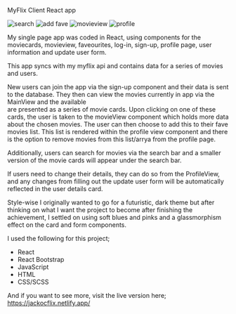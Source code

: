 MyFlix Client React app

![search](https://user-images.githubusercontent.com/116584150/229385576-1f47089c-32cb-4220-9613-d7e903692ff0.png)
![add fave](https://user-images.githubusercontent.com/116584150/229385581-0d96831a-b8a9-484e-97fb-cc72d1598acf.png)
![movieview](https://user-images.githubusercontent.com/116584150/229385583-1240503e-500d-40e0-8b57-ef7f9413144e.png)
![profile](https://user-images.githubusercontent.com/116584150/229385585-15bf6583-e3b1-4842-ae62-e9587a412215.png)

My single page app was coded in React, using components for the moviecards, movieview, faveourites, log-in, sign-up, profile page, user information and update user form. 

This app syncs with my myflix api and contains data for a series of movies and users. 

New users can join the app via the sign-up component and their data is sent to the database. They then can view the movies currently in app via the MainView and the available <br> 
are presented as a series of movie cards. Upon clicking on one of these cards, the user is taken to the movieView component which holds more data about the chosen movies. The user
can then choose to add this to their fave movies list. This list is rendered within the profile view component and there is the option to remove movies from this list/arrya from
the profile page. 

Additionally, users can search for movies via the search bar and a smaller version of the movie cards will appear under the search bar. 

If users need to change their details, they can do so from the ProfileView, and any changes from filling out the update user form will be automatically reflected in the user details 
card. 

Style-wise I originally wanted to go for a futuristic, dark theme but after thinking on what I want the project to become after finishing the achievement, I settled on using soft blues
and pinks and a glassmorphism effect on the card and form components. 

I used the following for this project;

- React
- React Bootstrap
- JavaScript
- HTML
- CSS/SCSS

And if you want to see more, visit the live version here; https://jackocflix.netlify.app/

